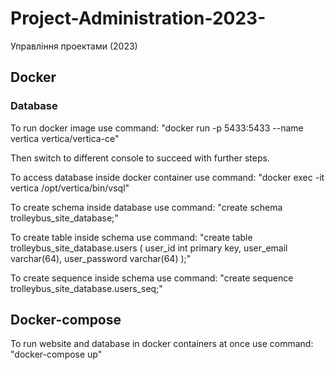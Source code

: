 # Project-Administration-2023-
Управління проектами (2023)

## Docker
### Database
To run docker image use command: "docker run -p 5433:5433 --name vertica vertica/vertica-ce"

Then switch to different console to succeed with further steps.

To access database inside docker container use command: "docker exec -it vertica /opt/vertica/bin/vsql"

To create schema inside database use command: "create schema trolleybus_site_database;"

To create table inside schema use command: 
"create table trolleybus_site_database.users
(
    user_id int primary key,
    user_email    varchar(64),
    user_password varchar(64)
);"

To create sequence inside schema use command: "create sequence trolleybus_site_database.users_seq;"

## Docker-compose
To run website and database in docker containers at once use command: "docker-compose up"
